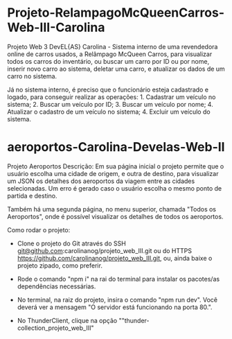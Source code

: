 # Projeto-RelampagoMcQueenCarros-Web-III-Carolina
Projeto Web 3 DevEL{AS} Carolina - Sistema interno de uma revendedora online de carros usados, a Relâmpago McQueen Carros, para visualizar todos os carros do inventário, ou buscar um carro por ID ou por nome, inserir novo carro ao sistema, deletar uma carro, e atualizar os dados de um carro no sistema.


Já no sistema interno, é preciso que o funcionário esteja cadastrado e logado, para conseguir realizar as operações: 1. Cadastrar um veículo no sistema; 2. Buscar um veículo por ID; 3. Buscar um veículo por nome; 4. Atualizar o cadastro de um veículo no sistema; 4. Excluir um veículo do sistema.
# aeroportos-Carolina-Develas-Web-II
Projeto Aeroportos
Descrição: 
Em sua página inicial o projeto permite que o usuário escolha uma cidade de origem, e outra de destino, para visualizar um JSON os detalhes dos aeroportos da viagem entre as cidades selecionadas. 
Um erro é gerado caso o usuário escolha o mesmo ponto de partida e destino.

Também há uma segunda página, no menu superior, chamada "Todos os Aeroportos", onde é possível visualizar os detalhes de todos os aeroportos.

Como rodar o projeto:
- Clone o projeto do Git através do SSH git@github.com:carolinanog/projeto_web_III.git ou do HTTPS https://github.com/carolinanog/projeto_web_III.git, ou, ainda baixe o projeto zipado, como preferir.

- Rode o comando "npm i" na rai do terminal para instalar os pacotes/as dependências necessárias.

- No terminal, na raiz do projeto, insira o comando "npm run dev". Você deverá ver a mensagem "O servidor está funcionando na porta 80.".

- No ThunderClient, clique na opção ""thunder-collection_projeto_web_III"